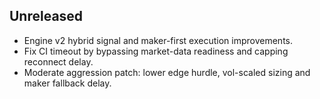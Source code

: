 ## Unreleased
- Engine v2 hybrid signal and maker-first execution improvements.
- Fix CI timeout by bypassing market-data readiness and capping reconnect delay.
- Moderate aggression patch: lower edge hurdle, vol-scaled sizing and maker
  fallback delay.

